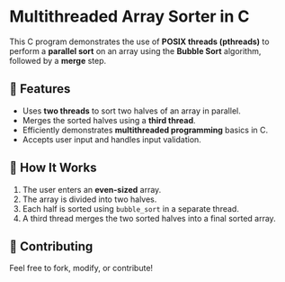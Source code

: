 # Multithreaded Array Sorter in C

This C program demonstrates the use of **POSIX threads (pthreads)** to perform a **parallel sort** on an array using the **Bubble Sort** algorithm, followed by a **merge** step.

## 🔧 Features

- Uses **two threads** to sort two halves of an array in parallel.
- Merges the sorted halves using a **third thread**.
- Efficiently demonstrates **multithreaded programming** basics in C.
- Accepts user input and handles input validation.

## 🧠 How It Works

1. The user enters an **even-sized** array.
2. The array is divided into two halves.
3. Each half is sorted using `bubble_sort` in a separate thread.
4. A third thread merges the two sorted halves into a final sorted array.

## 🤝 Contributing

Feel free to fork, modify, or contribute!
